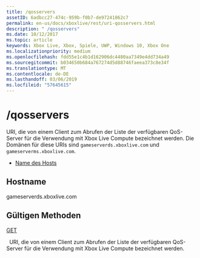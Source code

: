```yaml
---
title: /qosservers
assetID: 6adbcc27-474c-959b-f0b7-de97241862c7
permalink: en-us/docs/xboxlive/rest/uri-qosservers.html
description: " /qosservers"
ms.date: 10/12/2017
ms.topic: article
keywords: Xbox Live, Xbox, Spiele, UWP, Windows 10, Xbox One
ms.localizationpriority: medium
ms.openlocfilehash: fdd55e1c4b1d162906dc4480aa7349e4dd734a49
ms.sourcegitcommit: b034650b684a767274d5d88746faeea373c8e34f
ms.translationtype: MT
ms.contentlocale: de-DE
ms.lasthandoff: 03/06/2019
ms.locfileid: "57645615"
---
```

# <a name="qosservers"></a>/qosservers
URI, die von einem Client zum Abrufen der Liste der verfügbaren QoS-Server für die Verwendung mit Xbox Live Compute bezeichnet werden. Die Domänen für diese URIs sind `gameserverds.xboxlive.com` und `gameserverms.xboxlive.com`.
 
  * [Name des Hosts](#ID4EZ)
 
<a id="ID4EZ"></a>

 
## <a name="host-name"></a>Hostname
 
gameserverds.xboxlive.com
  
<a id="ID4EDB"></a>

 
## <a name="valid-methods"></a>Gültigen Methoden

[GET](uri-qosservers-get.md)

&nbsp;&nbsp;URI, die von einem Client zum Abrufen der Liste der verfügbaren QoS-Server für die Verwendung mit Xbox Live Compute bezeichnet werden.
 